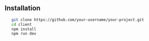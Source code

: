 ## Installation
```bash
   git clone https://github.com/your-username/your-project.git
   cd client
   npm install
   npm run dev
```
